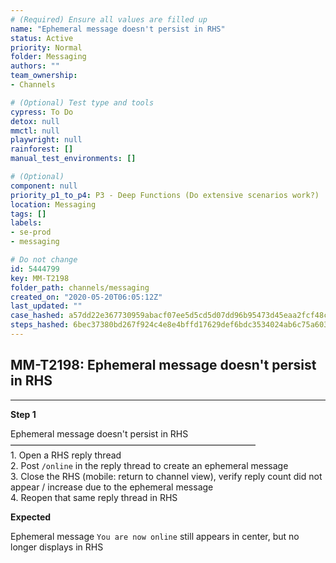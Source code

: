 ```yaml
---
# (Required) Ensure all values are filled up
name: "Ephemeral message doesn't persist in RHS"
status: Active
priority: Normal
folder: Messaging
authors: ""
team_ownership: 
- Channels

# (Optional) Test type and tools
cypress: To Do
detox: null
mmctl: null
playwright: null
rainforest: []
manual_test_environments: []

# (Optional)
component: null
priority_p1_to_p4: P3 - Deep Functions (Do extensive scenarios work?)
location: Messaging
tags: []
labels: 
- se-prod
- messaging

# Do not change
id: 5444799
key: MM-T2198
folder_path: channels/messaging
created_on: "2020-05-20T06:05:12Z"
last_updated: ""
case_hashed: a57dd22e367730959abacf07ee5d5cd5d07dd96b95473d45eaa2fcf48c51f86999b1846902d080e73761b3dbc7324d37
steps_hashed: 6bec37380bd267f924c4e8e4bffd17629def6bdc3534024ab6c75a603c03cfbb8eab7bcfad4ef4b7429c9ca756101f5e
---
```


## MM-T2198: Ephemeral message doesn't persist in RHS

---

**Step 1**

Ephemeral message doesn't persist in RHS\
————————————————————————————\
1\. Open a RHS reply thread\
2\. Post `/online` in the reply thread to create an ephemeral message\
3\. Close the RHS (mobile: return to channel view), verify reply count did not appear / increase due to the ephemeral message\
4\. Reopen that same reply thread in RHS

**Expected**

Ephemeral message `You are now online` still appears in center, but no longer displays in RHS
